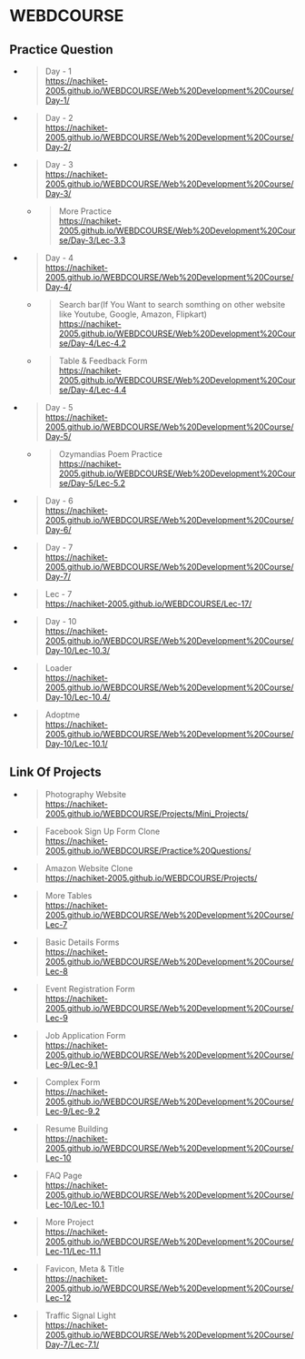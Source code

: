 ﻿# WEBDCOURSE

 ## Practice Question

 - > Day - 1<br>https://nachiket-2005.github.io/WEBDCOURSE/Web%20Development%20Course/Day-1/
 - > Day - 2<br>https://nachiket-2005.github.io/WEBDCOURSE/Web%20Development%20Course/Day-2/
 - > Day - 3<br>https://nachiket-2005.github.io/WEBDCOURSE/Web%20Development%20Course/Day-3/
      - > More Practice<br>https://nachiket-2005.github.io/WEBDCOURSE/Web%20Development%20Course/Day-3/Lec-3.3
 - > Day - 4<br>https://nachiket-2005.github.io/WEBDCOURSE/Web%20Development%20Course/Day-4/
      - >  Search bar(If You Want to search somthing on other website like Youtube, Google, Amazon, Flipkart)<br>https://nachiket-2005.github.io/WEBDCOURSE/Web%20Development%20Course/Day-4/Lec-4.2
      - >  Table & Feedback Form<br>https://nachiket-2005.github.io/WEBDCOURSE/Web%20Development%20Course/Day-4/Lec-4.4
 - > Day - 5<br>https://nachiket-2005.github.io/WEBDCOURSE/Web%20Development%20Course/Day-5/
      - >  Ozymandias Poem Practice<br>https://nachiket-2005.github.io/WEBDCOURSE/Web%20Development%20Course/Day-5/Lec-5.2 
 - > Day - 6<br>https://nachiket-2005.github.io/WEBDCOURSE/Web%20Development%20Course/Day-6/
 - > Day - 7<br>https://nachiket-2005.github.io/WEBDCOURSE/Web%20Development%20Course/Day-7/
 - > Lec - 7<br>https://nachiket-2005.github.io/WEBDCOURSE/Lec-17/
 - > Day - 10<br>https://nachiket-2005.github.io/WEBDCOURSE/Web%20Development%20Course/Day-10/Lec-10.3/
 - > Loader<br>https://nachiket-2005.github.io/WEBDCOURSE/Web%20Development%20Course/Day-10/Lec-10.4/
 - > Adoptme<br>https://nachiket-2005.github.io/WEBDCOURSE/Web%20Development%20Course/Day-10/Lec-10.1/


## Link Of Projects

- >  Photography Website<br>https://nachiket-2005.github.io/WEBDCOURSE/Projects/Mini_Projects/
- >  Facebook Sign Up Form Clone<br>https://nachiket-2005.github.io/WEBDCOURSE/Practice%20Questions/
- >  Amazon Website Clone<br>https://nachiket-2005.github.io/WEBDCOURSE/Projects/
- >  More Tables<br>https://nachiket-2005.github.io/WEBDCOURSE/Web%20Development%20Course/Lec-7
- >  Basic Details Forms<br>https://nachiket-2005.github.io/WEBDCOURSE/Web%20Development%20Course/Lec-8
- >  Event Registration Form<br>https://nachiket-2005.github.io/WEBDCOURSE/Web%20Development%20Course/Lec-9
- >  Job Application Form<br>https://nachiket-2005.github.io/WEBDCOURSE/Web%20Development%20Course/Lec-9/Lec-9.1
- >  Complex Form<br>https://nachiket-2005.github.io/WEBDCOURSE/Web%20Development%20Course/Lec-9/Lec-9.2
- >  Resume Building<br>https://nachiket-2005.github.io/WEBDCOURSE/Web%20Development%20Course/Lec-10
- >  FAQ Page<br>https://nachiket-2005.github.io/WEBDCOURSE/Web%20Development%20Course/Lec-10/Lec-10.1
- >  More Project<br>https://nachiket-2005.github.io/WEBDCOURSE/Web%20Development%20Course/Lec-11/Lec-11.1
- >  Favicon, Meta & Title<br>https://nachiket-2005.github.io/WEBDCOURSE/Web%20Development%20Course/Lec-12
- >  Traffic Signal Light<br>https://nachiket-2005.github.io/WEBDCOURSE/Web%20Development%20Course/Day-7/Lec-7.1/
